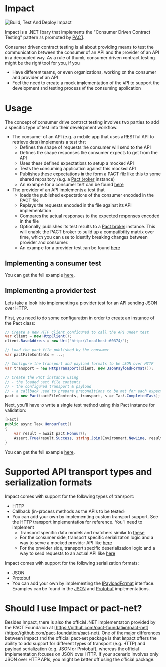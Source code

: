 # Impact

![Build, Test And Deploy Impact](https://github.com/ChristianEder/impact/workflows/Build,%20Test%20And%20Deploy%20Impact/badge.svg)

Impact is a .NET libary that implements the "Consumer Driven Contract Testing" pattern as promoted by [PACT](https://docs.pact.io/). 

Consumer driven contract testing is all about providing means to test the communication between the consumer of an API and the provider of an API in a decoupled way. As a rule of thumb, consumer driven contract testing might be the right tool for you, if you
- Have different teams, or even organizations, working on the consumer and provider of an API
- Feel the need to create a mock implementation of the API to support the development and testing process of the consuming application

# Usage

The concept of consumer drive contract testing involves two parties to add a specific type of test into their development workflow.

- The consumer of an API (e.g. a mobile app that uses a RESTful API to retrieve data) implements a test that
  - Defines the shape of requests the consumer will send to the API
  - Defines the shape responses the consumer expects to get from the API
  - Uses these defined expectations to setup a mocked API
  - Tests the consuming application against this mocked API
  - Publishes these expectations in the form a PACT file like [this](https://github.com/DiUS/pactjs0/blob/master/test/unit/sample-pact.json) to some shared repository (e.g. a [Pact broker](https://docs.pact.io/getting_started/sharing_pacts) instance)
  - An example for a consumer test can be found [here](src/Samples/JsonOverHttp/Impact.Samples.JsonOverHttp.Consumer.Tests/PrintWeatherForecastUseCaseTest.cs)
- The provider of an API implements a test that  
  - loads the published expectations of the consumer encoded in the PACT file
  - Replays the requests encoded in the file against its API implementation
  - Compares the actual responses to the expected responses encoded in the file
  - Optionally, publishes its test results to a [Pact broker](https://docs.pact.io/getting_started/sharing_pacts) instance. This will enable the PACT broker to build up a compatibility matrix over time, which you can use to identify breaking changes between provider and consumer.
  - An example for a provider test can be found [here](src/Samples/JsonOverHttp/Impact.Samples.JsonOverHttp.Provider.Tests/HonourConsumerPact.cs)

## Implementing a consumer test

You can get the full example [here](src/Samples/JsonOverHttp/Impact.Samples.JsonOverHttp.Consumer.Tests).

## Implementing a provider test

Lets take a look into implementing a provider test for an API sending JSON over HTTP.

First, you need to do some configuration in order to create an instance of the Pact class:

```cs
// Create a new HTTP client configured to call the API under test
var client = new HttpClient();
client.BaseAddress = new Uri("http://localhost:60374/");

// Load the pact file published by the consumer
var pactFileContents = ...;

// Configure the transport and payload formats to be JSON over HTTP
var transport = new HttpTransport(client, new JsonPayloadFormat());

// Create the Pact instance using
// - the loaded pact file contents
// - the configured transport & payload
// - a callback used to prepare preconditions to be met for each expectation in the Pact file
pact = new Pact(pactFileContents, transport, s => Task.CompletedTask);
```
Next, you'll have to write a single test method using this Pact instance for validation:

```cs
[Fact]
public async Task HonourPact()
{
    var result = await pact.Honour();
    Assert.True(result.Success, string.Join(Environment.NewLine, result.Results.Select(r => r.FailureReason)));
}
```

You can get the full example [here](src/Samples/JsonOverHttp/Impact.Samples.JsonOverHttp.Provider.Tests).


# Supported API transport types and serialization formats

Impact comes with support for the following types of transport:
- HTTP
- Callback (in-process methods as the APIs to be tested)
- You can add your own by implememting custom transport support. See the HTTP transport implementation for reference. You'll need to implement
  - Transport specific data models and matchers similar to [these](/src/Impact.Core.Transport.Http)
  - For the consumer side, transport specific serialization logic and a way to serve a mocked provider API like [here](src/Impact.Consumer.Transport.Http)
  - For the provider side, transport specific deserialization logic and a way to send requests to an actual API like [here](src/Impact.Provider.Transport.Http) 

Impact comes with support for the following serialization formats:
- JSON
- Protobuf
- You can add your own by implementing the [IPayloadFormat](src/Impact.Core/Serialization/IPayloadFormat.cs) interface. Examples can be found in the [JSON](src/Impact.Core.Payload.Json) and [Protobuf](src/Impact.Core.Payload.Protobuf) implementations.

# Should I use Impact or pact-net?

Besides Impact, there is also the official .NET implementation provided by the PACT Foundation at [https://github.com/pact-foundation/pact-net](https://github.com/pact-foundation/pact-net). One of the major differences between Impact and the official pact-net package is that Impact offers the ability to add support for different types of transport (e.g. HTTP) and payload serialization (e.g. JSON or Protobuf), whereas the official implementation focuses on JSON over HTTP. If your scenario involves only JSON over HTTP APIs, you might be better off using the official package.


